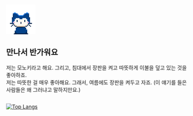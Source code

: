 <img src="Mona Whisper.gif" style="width: 80px;">

## 만나서 반가워요
<p>저는 모노키라고 해요. 그리고, 침대에서 장판을 켜고 따뜻하게 이불을 덮고 있는 것을 좋아하죠.<br>저는 따뜻한 걸 매우 좋아해요. 그래서, 여름에도 장판을 켜두고 자죠. (이 얘기를 들은 사람들은 왜 그러냐고 말하지만요.) </p>

<!-- [![Monokii's GitHub stats](https://github-readme-stats.vercel.app/api?username=monokii)](https://github.com/monokii/github-readme-stats) -->
<div style="display: flex; gap: 10px;">
  
  [![Top Langs](https://github-readme-stats.vercel.app/api/top-langs/?username=monokii&langs_count=8)](https://github.com/monokii/github-readme-stats)
</div>
<!--
**Monokii/Monokii** is a ✨ _special_ ✨ repository because its `README.md` (this file) appears on your GitHub profile.

Here are some ideas to get you started:

- 🔭 I’m currently working on ...
- 🌱 I’m currently learning ...
- 👯 I’m looking to collaborate on ...
- 🤔 I’m looking for help with ...
- 💬 Ask me about ...
- 📫 How to reach me: ...
- 😄 Pronouns: ...
- ⚡ Fun fact: ...
-->
